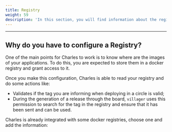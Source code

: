 ```yaml
---
title: Registry
weight: 59
description: 'In this section, you will find information about the registry.'
---
```


---

## **Why do you have to configure a Registry?**

One of the main points for Charles to work is to know where are the images of your applications. To do this, you are expected to store them in a docker registry and grant access to it. 

Once you make this configuration, Charles is able to read your registry and do some actions like: 

* Validates if the tag you are informing when deploying in a circle is valid; 
* During the generation of a release through the board, `villager` uses this permission to search for the tag in the registry and ensure that it has been sent and can be used.

Charles is already integrated with some docker registries, choose one and add the information:
